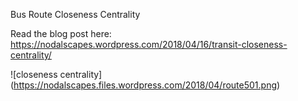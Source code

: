 Bus Route Closeness Centrality

Read the blog post here: https://nodalscapes.wordpress.com/2018/04/16/transit-closeness-centrality/

![closeness centrality] (https://nodalscapes.files.wordpress.com/2018/04/route501.png)
